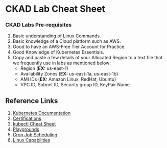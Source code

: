 # CKAD Lab Cheat Sheet

### CKAD Labs Pre-requisites
1. Basic understanding of Linux Commands.
2. Basic knowledge of a Cloud platform such as AWS.
3. Good to have an AWS-Free Tier Account for Practice.
4. Good Knowledge of Kubernetes Essentials.
5. Copy and paste a few details of your Allocated Region to a text file that we frequently use in labs as mentioned below:
     - Region (**EX:** us-east-1)
     - Availability Zones (**EX:** us-east-1a, us-east-1b)
     - AMI IDs (**EX:** Amazon Linux, RedHat, Ubuntu)
     - VPC ID, Subnet ID, Security group ID, KeyPair Name.

## Reference Links
1. [Kubernetes Documentation](https://kubernetes.io/docs/home/)
2. [Certifications](https://kubernetes.io/training/)
3. [kubectl Cheat Sheet](https://kubernetes.io/docs/reference/kubectl/quick-reference/)
4. [Playgrounds](https://killercoda.com/playgrounds/scenario/cka)
5. [Cron Job Scheduling](https://crontab.guru/)
6. [Linux Capabilities](https://man7.org/linux/man-pages/man7/capabilities.7.html)


